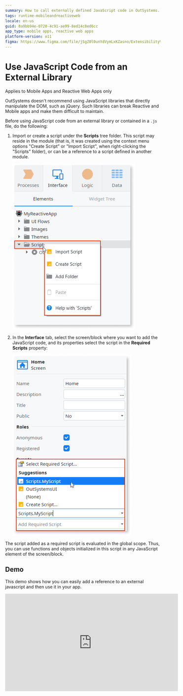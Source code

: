 ```yaml
---
summary: How to call externally defined JavaScript code in OutSystems.
tags: runtime-mobileandreactiveweb
locale: en-us
guid: 8a9bb94e-0720-4c91-ae99-8ed14c8ed6cc
app_type: mobile apps, reactive web apps
platform-version: o11
figma: https://www.figma.com/file/jSgZ0l0unYdVymLxKZasno/Extensibility%20and%20Integration?node-id=410:45
---
```


# Use JavaScript Code from an External Library

<div class="info" markdown="1">

Applies to Mobile Apps and Reactive Web Apps only

</div>

<div class="info" markdown="1">

OutSystems doesn't recommend using JavaScript libraries that directly manipulate the DOM, such as jQuery. Such libraries can break Reactive and Mobile apps and make them difficult to maintain.

</div>

Before using JavaScript code from an external library or contained in a `.js` file, do the following:

1. Import or create a script under the **Scripts** tree folder. This script may reside in the module (that is, it was created using the context menu options "Create Script" or "Import Script", when right-clicking the "Scripts" folder), or can be a reference to a script defined in another module.

    ![Screenshot showing the context menu options to add a script in OutSystems, with 'Import Script' and 'Create Script' highlighted.](images/module-add-script.png "Adding a Script in OutSystems")

1. In the **Interface** tab, select the screen/block where you want to add the JavaScript code, and its properties select the script in the **Required Scripts** property:

    ![Screenshot of the OutSystems interface tab displaying the screen properties with the 'Select Required Script' dropdown expanded, showing 'Scripts.MyScript' as an option.](images/screen-add-required-script.png "Selecting a Required Script in OutSystems")

The script added as a required script is evaluated in the global scope.
Thus, you can use functions and objects initialized in this script in any JavaScript element of the screen/block.

## Demo

This demo shows how you can easily add a reference to an external javascript and then use it in your app.

<iframe width="560" height="315" src="https://www.youtube.com/embed/xmvxkkkDL5E" frameborder="0" allow="accelerometer; autoplay; clipboard-write; encrypted-media; gyroscope; picture-in-picture" allowfullscreen="allowfullscreen"></iframe>
